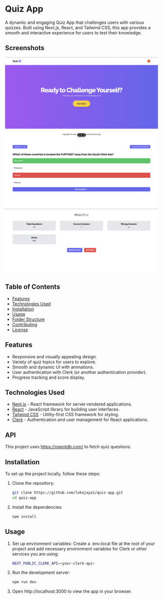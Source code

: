 # Quiz App

A dynamic and engaging Quiz App that challenges users with various quizzes. Built using Next.js, React, and Tailwind CSS, this app provides a smooth and interactive experience for users to test their knowledge.

## Screenshots

![Home Screen](public/assets/images/qa1.png)  
![Quiz Interface](public/assets/images/qa2.png) 
![Quiz Interface](public/assets/images/qa3.png)

## Table of Contents
- [Features](#features)
- [Technologies Used](#technologies-used)
- [Installation](#installation)
- [Usage](#usage)
- [Folder Structure](#folder-structure)
- [Contributing](#contributing)
- [License](#license)

## Features
- Responsive and visually appealing design.
- Variety of quiz topics for users to explore.
- Smooth and dynamic UI with animations.
- User authentication with Clerk (or another authentication provider).
- Progress tracking and score display.

## Technologies Used
- [Next.js](https://nextjs.org/) - React framework for server-rendered applications.
- [React](https://reactjs.org/) - JavaScript library for building user interfaces.
- [Tailwind CSS](https://tailwindcss.com/) - Utility-first CSS framework for styling.
- [Clerk](https://clerk.dev/) - Authentication and user management for React applications.


## API

This project uses https://opentdb.com/ to fetch quiz questions.
## Installation
To set up the project locally, follow these steps:

1. Clone the repository:
   ```bash
   git clone https://github.com/lokajaya1/quiz-app.git
   cd quiz-app
   ```
2. Install the dependencies:
   ```bash
   npm install
   ```

## Usage

1. Set up environment variables:
Create a .env.local file at the root of your project and add necessary environment variables for Clerk or other services you are using:
   ```bash
   NEXT_PUBLIC_CLERK_API=<your-clerk-api>
   ```
2. Run the development server:
   ```bash
   npm run dev

3.	Open http://localhost:3000 to view the app in your browser.
